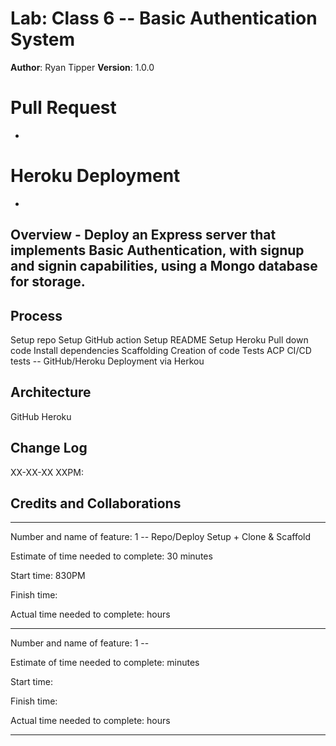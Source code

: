 # Lab: Class 6  -- Basic Authentication System


**Author**: Ryan Tipper
**Version**: 1.0.0

# Pull Request
- 

# Heroku Deployment
- 

## Overview - Deploy an Express server that implements Basic Authentication, with signup and signin capabilities, using a Mongo database for storage.


## Process
Setup repo
Setup GitHub action
Setup README
Setup Heroku
Pull down code
Install dependencies
Scaffolding
Creation of code
Tests
ACP
CI/CD tests -- GitHub/Heroku
Deployment via Herkou

## Architecture
GitHub
Heroku

## Change Log
XX-XX-XX XXPM: 

## Credits and Collaborations

------

Number and name of feature: 1 -- Repo/Deploy Setup + Clone & Scaffold

Estimate of time needed to complete: 30 minutes

Start time: 830PM

Finish time: 

Actual time needed to complete:  hours

------

Number and name of feature: 1 -- 

Estimate of time needed to complete:  minutes

Start time: 

Finish time: 

Actual time needed to complete:  hours

------
